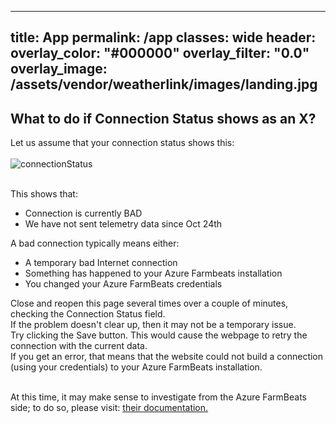 
---
title: App
permalink: /app
classes: wide
header:
  overlay_color: "#000000"
  overlay_filter: "0.0"
  overlay_image: /assets/vendor/weatherlink/images/landing.jpg
---

<h2 id="connectionX">What to do if Connection Status shows as an X?</h2>

Let us assume that your connection status shows this:
<br><br>
<img src="./connectionStatus.png" alt="connectionStatus">
<br><br>

This shows that:
<ul>
	<li>Connection is currently BAD</li>
	<li>We have not sent telemetry data since Oct 24th</li>
</ul>

A bad connection typically means either:
<ul>
	<li>A temporary bad Internet connection</li>
	<li>Something has happened to your Azure Farmbeats installation</li>
	<li>You changed your Azure FarmBeats credentials</li>
</ul>

Close and reopen this page several times over a couple of minutes, checking the Connection Status field.<br>
If the problem doesn't clear up, then it may not be a temporary issue.<br>
Try clicking the Save button.  This would cause the webpage to retry the connection with the current data.<br>
If you get an error, that means that the website could not build a connection (using your credentials) to your Azure FarmBeats installation.<br>

<br>
At this time, it may make sense to investigate from the Azure FarmBeats side; to do so, please visit: <a href="https://aka.ms/FarmBeatsdocumentation">their documentation.</a> 
<br><br>


